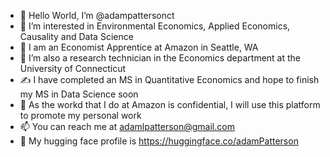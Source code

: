 - 👋 Hello World, I’m @adampattersonct
- 👀 I’m interested in Environmental Economics, Applied Economics, Causality and Data Science
- 🤝 I am an Economist Apprentice at Amazon in Seattle, WA
- 🌱 I’m also a research technician in the Economics department at the University of Connecticut
- ✍️  I have completed an MS in Quantitative Economics and hope to finish my MS in Data Science soon
- 🤝 As the workd that I do at Amazon is confidential, I will use this platform to promote my personal work
- 📫 You can reach me at adamlpatterson@gmail.com
- 🤗 My hugging face profile is https://huggingface.co/adamPatterson


<!---
adampattersonct/adampattersonct is a ✨ special ✨ repository because its `README.md` (this file) appears on your GitHub profile.
You can click the Preview link to take a look at your changes.
--->
